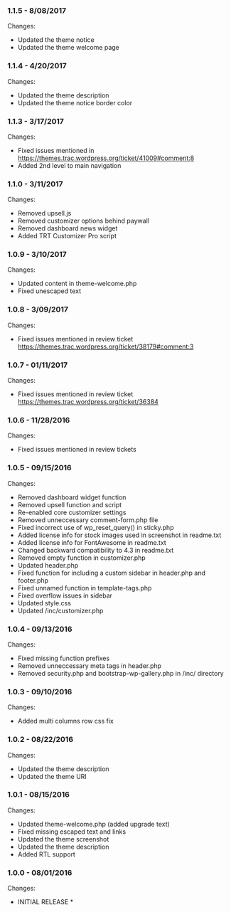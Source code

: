 ### 1.1.5 - 8/08/2017

Changes:

- Updated the theme notice
- Updated the theme welcome page


### 1.1.4 - 4/20/2017

Changes:

- Updated the theme description
- Updated the theme notice border color


### 1.1.3 - 3/17/2017

Changes:

- Fixed issues mentioned in https://themes.trac.wordpress.org/ticket/41009#comment:8
- Added 2nd level to main navigation


### 1.1.0 - 3/11/2017

Changes:

- Removed upsell.js
- Removed customizer options behind paywall
- Removed dashboard news widget
- Added TRT Customizer Pro script


### 1.0.9 - 3/10/2017

Changes:

- Updated content in theme-welcome.php
- Fixed unescaped text


### 1.0.8 - 3/09/2017

Changes:

- Fixed issues mentioned in review ticket https://themes.trac.wordpress.org/ticket/38179#comment:3


### 1.0.7 - 01/11/2017

Changes:

- Fixed issues mentioned in review ticket https://themes.trac.wordpress.org/ticket/36384


### 1.0.6 - 11/28/2016

Changes:

- Fixed issues mentioned in review tickets


### 1.0.5 - 09/15/2016

Changes:

- Removed dashboard widget function
- Removed upsell function and script
- Re-enabled core customizer settings
- Removed unneccessary comment-form.php file
- Fixed incorrect use of wp_reset_query() in sticky.php
- Added license info for stock images used in screenshot in readme.txt
- Added license info for FontAwesome in readme.txt
- Changed backward compatibility to 4.3 in readme.txt
- Removed empty function in customizer.php
- Updated header.php
- Fixed function for including a custom sidebar in header.php and footer.php
- Fixed unnamed function in template-tags.php
- Fixed overflow issues in sidebar
- Updated style.css
- Updated /inc/customizer.php


### 1.0.4 - 09/13/2016

Changes:

- Fixed missing function prefixes
- Removed unneccessary meta tags in header.php
- Removed security.php and bootstrap-wp-gallery.php in /inc/ directory


### 1.0.3 - 09/10/2016

Changes:

- Added multi columns row css fix


### 1.0.2 - 08/22/2016

Changes:

- Updated the theme description
- Updated the theme URI


### 1.0.1 - 08/15/2016

Changes:

- Updated theme-welcome.php (added upgrade text)
- Fixed missing escaped text and links
- Updated the theme screenshot
- Updated the theme description
- Added RTL support


### 1.0.0 - 08/01/2016

Changes:

* INITIAL RELEASE *